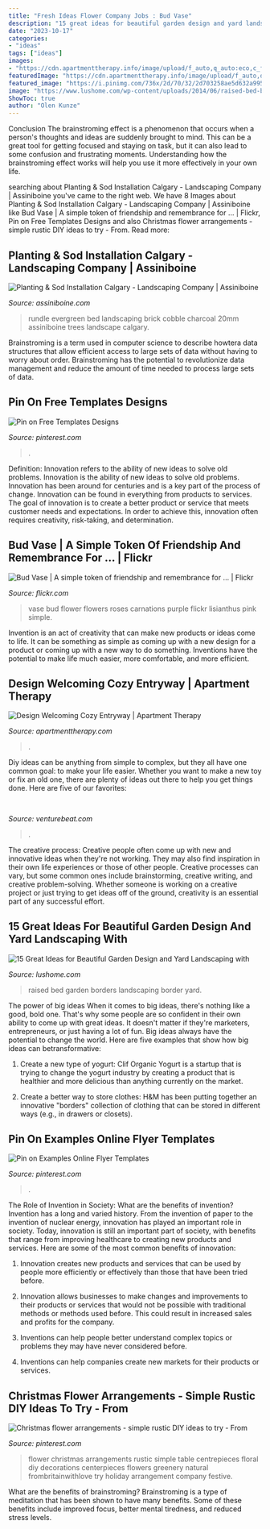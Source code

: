 ```yaml
---
title: "Fresh Ideas Flower Company Jobs : Bud Vase"
description: "15 great ideas for beautiful garden design and yard landscaping with"
date: "2023-10-17"
categories:
- "ideas"
tags: ["ideas"]
images:
- "https://cdn.apartmenttherapy.info/image/upload/f_auto,q_auto:eco,c_fill,g_auto,w_1500/at%2Fentryway-high-low-1"
featuredImage: "https://cdn.apartmenttherapy.info/image/upload/f_auto,q_auto:eco,c_fill,g_auto,w_1500/at%2Fentryway-high-low-1"
featured_image: "https://i.pinimg.com/736x/2d/70/32/2d703258ae5d632a9952737edb11d5cd.jpg"
image: "https://www.lushome.com/wp-content/uploads/2014/06/raised-bed-border-design-landscaping-ideas-13.jpg"
ShowToc: true
author: "Olen Kunze"
---
```



Conclusion
The brainstroming effect is a phenomenon that occurs when a person's thoughts and ideas are suddenly brought to mind. This can be a great tool for getting focused and staying on task, but it can also lead to some confusion and frustrating moments. Understanding how the brainstroming effect works will help you use it more effectively in your own life.

	

		
searching about Planting &amp; Sod Installation Calgary - Landscaping Company | Assiniboine you've came to the right web. We have 8 Images about Planting &amp; Sod Installation Calgary - Landscaping Company | Assiniboine like Bud Vase | A simple token of friendship and remembrance for … | Flickr, Pin on Free Templates Designs and also Christmas flower arrangements - simple rustic DIY ideas to try - From. Read more:
		
    
## Planting &amp; Sod Installation Calgary - Landscaping Company | Assiniboine

<img loading=lazy src="https://www.assiniboine.com/wp-content/gallery/Plants/Charcoal-cobble-mow-brick-boarder-with-20mm-Rundle-bed-with-evergreen-trees-and-shrubs.jpg" onerror="this.onerror=null;this.src='https://tse1.mm.bing.net/th?id=OIP.2yzdUBe7GXKIwQ3VbbmxPQHaLH&amp;pid=15.1';" alt="Planting &amp; Sod Installation Calgary - Landscaping Company | Assiniboine">

_Source: assiniboine.com_

>rundle evergreen bed landscaping brick cobble charcoal 20mm assiniboine trees landscape calgary. 

	

Brainstroming is a term used in computer science to describe howtera data structures that allow efficient access to large sets of data without having to worry about order. Brainstroming has the potential to revolutionize data management and reduce the amount of time needed to process large sets of data.

    
## Pin On Free Templates Designs

<img loading=lazy src="https://i.pinimg.com/736x/2d/70/32/2d703258ae5d632a9952737edb11d5cd.jpg" onerror="this.onerror=null;this.src='https://tse2.mm.bing.net/th?id=OIP.PEkBYAdDG9yuRcz8n_BxvQHaKe&amp;pid=15.1';" alt="Pin on Free Templates Designs">

_Source: pinterest.com_

>. 

	

Definition: Innovation refers to the ability of new ideas to solve old problems.
Innovation is the ability of new ideas to solve old problems. Innovation has been around for centuries and is a key part of the process of change. Innovation can be found in everything from products to services. The goal of innovation is to create a better product or service that meets customer needs and expectations. In order to achieve this, innovation often requires creativity, risk-taking, and determination.

    
## Bud Vase | A Simple Token Of Friendship And Remembrance For … | Flickr

<img loading=lazy src="https://c2.staticflickr.com/6/5299/5529482302_3cbb7328b9_b.jpg" onerror="this.onerror=null;this.src='https://tse1.mm.bing.net/th?id=OIP.SsykXIRKQwnfSLcsttsG6gHaJA&amp;pid=15.1';" alt="Bud Vase | A simple token of friendship and remembrance for … | Flickr">

_Source: flickr.com_

>vase bud flower flowers roses carnations purple flickr lisianthus pink simple. 

	

Invention is an act of creativity that can make new products or ideas come to life. It can be something as simple as coming up with a new design for a product or coming up with a new way to do something. Inventions have the potential to make life much easier, more comfortable, and more efficient.

    
## Design Welcoming Cozy Entryway | Apartment Therapy

<img loading=lazy src="https://cdn.apartmenttherapy.info/image/upload/f_auto,q_auto:eco,c_fill,g_auto,w_1500/at%2Fentryway-high-low-1" onerror="this.onerror=null;this.src='https://tse4.mm.bing.net/th?id=OIP.sO2XjZPTldBJNfB7Be2yLQHaLH&amp;pid=15.1';" alt="Design Welcoming Cozy Entryway | Apartment Therapy">

_Source: apartmenttherapy.com_

>. 

	

Diy ideas can be anything from simple to complex, but they all have one common goal: to make your life easier. Whether you want to make a new toy or fix an old one, there are plenty of ideas out there to help you get things done. Here are five of our favorites: 

    
## 

<img loading=lazy src="https://venturebeat.com/wp-content/uploads/2018/09/IMG_20180903_102707-1.jpg?w=757" onerror="this.onerror=null;this.src='https://tse3.mm.bing.net/th?id=OIP.Dnhhdm2edEw4m6F1HTB_ZgHaF3&amp;pid=15.1';" alt="">

_Source: venturebeat.com_

>. 

	

The creative process:
Creative people often come up with new and innovative ideas when they're not working. They may also find inspiration in their own life experiences or those of other people. Creative processes can vary, but some common ones include brainstorming, creative writing, and creative problem-solving. Whether someone is working on a creative project or just trying to get ideas off of the ground, creativity is an essential part of any successful effort.

    
## 15 Great Ideas For Beautiful Garden Design And Yard Landscaping With

<img loading=lazy src="https://www.lushome.com/wp-content/uploads/2014/06/raised-bed-border-design-landscaping-ideas-13.jpg" onerror="this.onerror=null;this.src='https://tse2.mm.bing.net/th?id=OIP.rnD4Z-69L3EE8KmtjLIFqwHaFl&amp;pid=15.1';" alt="15 Great Ideas for Beautiful Garden Design and Yard Landscaping with">

_Source: lushome.com_

>raised bed garden borders landscaping border yard. 

	

The power of big ideas
When it comes to big ideas, there's nothing like a good, bold one. That's why some people are so confident in their own ability to come up with great ideas. It doesn't matter if they're marketers, entrepreneurs, or just having a lot of fun. Big ideas always have the potential to change the world. Here are five examples that show how big ideas can betransformative:
1. Create a new type of yogurt: Clif Organic Yogurt is a startup that is trying to change the yogurt industry by creating a product that is healthier and more delicious than anything currently on the market.

2. Create a better way to store clothes: H&M has been putting together an innovative "borders" collection of clothing that can be stored in different ways (e.g., in drawers or closets).

    
## Pin On Examples Online Flyer Templates

<img loading=lazy src="https://i.pinimg.com/736x/88/fd/91/88fd910c6699874bee899bc00c1d8ff0.jpg" onerror="this.onerror=null;this.src='https://tse3.mm.bing.net/th?id=OIP.M3thxT0kr5i91SQlFvkhyQHaJl&amp;pid=15.1';" alt="Pin on Examples Online Flyer Templates">

_Source: pinterest.com_

>. 

	

The Role of Invention in Society: What are the benefits of invention?
Invention has a long and varied history. From the invention of paper to the invention of nuclear energy, innovation has played an important role in society. Today, innovation is still an important part of society, with benefits that range from improving healthcare to creating new products and services. Here are some of the most common benefits of innovation:
1. Innovation creates new products and services that can be used by people more efficiently or effectively than those that have been tried before.

2. Innovation allows businesses to make changes and improvements to their products or services that would not be possible with traditional methods or methods used before. This could result in increased sales and profits for the company.

3. Inventions can help people better understand complex topics or problems they may have never considered before.

4. Inventions can help companies create new markets for their products or services.

    
## Christmas Flower Arrangements - Simple Rustic DIY Ideas To Try - From

<img loading=lazy src="https://i.pinimg.com/originals/ea/74/b6/ea74b68dd9c432f33032ed1eb704e5eb.jpg" onerror="this.onerror=null;this.src='https://tse1.mm.bing.net/th?id=OIP.ffQoVEhJ9l-f1KwF6hNyjgHaJm&amp;pid=15.1';" alt="Christmas flower arrangements - simple rustic DIY ideas to try - From">

_Source: pinterest.com_

>flower christmas arrangements rustic simple table centrepieces floral diy decorations centerpieces flowers greenery natural frombritainwithlove try holiday arrangement company festive. 

	

What are the benefits of brainstroming?
Brainstroming is a type of meditation that has been shown to have many benefits. Some of these benefits include improved focus, better mental tiredness, and reduced stress levels.

